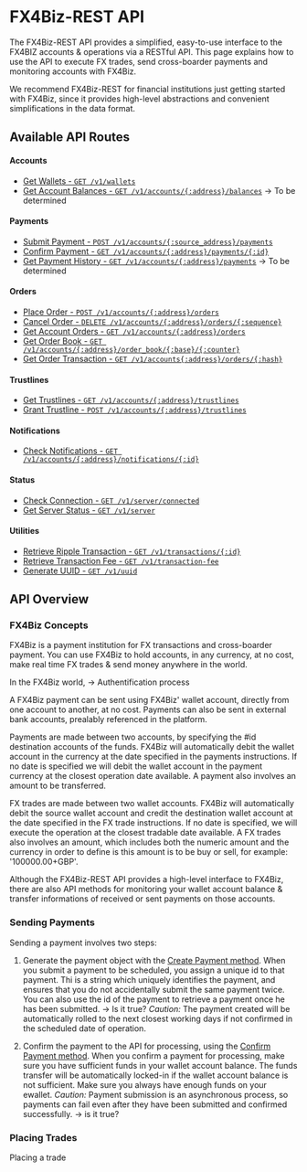 # FX4Biz-REST API #

The FX4Biz-REST API provides a simplified, easy-to-use interface to the FX4BIZ accounts & operations via a RESTful API. This page explains how to use the API to execute FX trades, send cross-boarder payments and monitoring accounts with FX4Biz.

We recommend FX4Biz-REST for financial institutions just getting started with FX4Biz, since it provides high-level abstractions and convenient simplifications in the data format. 

## Available API Routes ##

#### Accounts ####

* [Get Wallets - `GET /v1/wallets`](#get-wallets-list)
* [Get Account Balances - `GET /v1/accounts/{:address}/balances`](#get-account-balances)
-> To be determined

#### Payments ####

* [Submit Payment - `POST /v1/accounts/{:source_address}/payments`](#submit-payment)
* [Confirm Payment - `GET /v1/accounts/{:address}/payments/{:id}`](#confirm-payment)
* [Get Payment History - `GET /v1/accounts/{:address}/payments`](#get-payment-history)
-> To be determined

#### Orders ####

* [Place Order - `POST /v1/accounts/{:address}/orders`](#place-order)
* [Cancel Order - `DELETE /v1/accounts/{:address}/orders/{:sequence}`](#cancel-order)
* [Get Account Orders - `GET /v1/accounts/{:address}/orders`](#get-account-orders)
* [Get Order Book - `GET /v1/accounts/{:address}/order_book/{:base}/{:counter}`](#get-order-book)
* [Get Order Transaction - `GET /v1/accounts{:address}/orders/{:hash}`](#get-order-transaction)

#### Trustlines ####

* [Get Trustlines - `GET /v1/accounts/{:address}/trustlines`](#get-trustlines)
* [Grant Trustline - `POST /v1/accounts/{:address}/trustlines`](#grant-trustline)

#### Notifications ####

* [Check Notifications - `GET /v1/accounts/{:address}/notifications/{:id}`](#check-notifications)

#### Status ####

* [Check Connection - `GET /v1/server/connected`](#check-connection)
* [Get Server Status - `GET /v1/server`](#get-server-status)

#### Utilities ####

* [Retrieve Ripple Transaction - `GET /v1/transactions/{:id}`](#retrieve-ripple-transaction)
* [Retrieve Transaction Fee - `GET /v1/transaction-fee`](#retrieve-transaction-fee)
* [Generate UUID - `GET /v1/uuid`](#create-client-resource-id)


## API Overview ##

### FX4Biz Concepts ###

FX4Biz is a payment institution for FX transactions and cross-boarder payment. You can use FX4Biz to hold accounts, in any currency, at no cost, make real time FX trades & send money anywhere in the world.

In the FX4Biz world, 
-> Authentification process

A FX4Biz payment can be sent using FX4Biz' wallet account, directly from one account to another, at no cost.  Payments can also be sent in external bank accounts, prealably referenced in the platform.

Payments are made between two accounts, by specifying the #id destination accounts of the funds. FX4Biz will automatically debit the wallet account in the currency at the date specified in the payments instructions. If no date is specified we will debit the wallet account in the payment currency at the closest operation date available. A payment also involves an amount to be transferred.

FX trades are made between two wallet accounts. FX4Biz will automatically debit the source wallet account and credit the destination wallet account at the date specified in the FX trade instructions. If no date is specified, we will execute the operation at the closest tradable date available. A FX trades also involves an amount, which includes both the numeric amount and the currency in order to define is this amount is to be buy or sell, for example: '100000.00+GBP'.

Although the FX4Biz-REST API provides a high-level interface to FX4Biz, there are also API methods for monitoring your wallet account balance & transfer informations of received or sent payments on those accounts. 

### Sending Payments ###

Sending a payment involves two steps:

1. Generate the payment object with the [Create Payment method](#CreatePayment). 
When you submit a payment to be scheduled, you assign a unique id to that payment. Thi is a string which uniquely identifies the payment, and ensures that you do not accidentally submit the same payment twice. You can also use the id of the payment to retrieve a payment once he has been submitted.
-> Is it true?
*Caution:* The payment created will be automatically rolled to the next closest working days if not confirmed in the scheduled date of operation.

2. Confirm the payment to the API for processing, using the [Confirm Payment method](#ConfirmPayment). 
When you confirm a payment for processing, make sure you have sufficient funds in your wallet account balance. The funds transfer will be automatically locked-in if the wallet account balance is not sufficient. Make sure you always have enough funds on your ewallet.
*Caution:* Payment submission is an asynchronous process, so payments can fail even after they have been submitted and confirmed successfully. 
-> is it true?

### Placing Trades ###

Placing a trade

